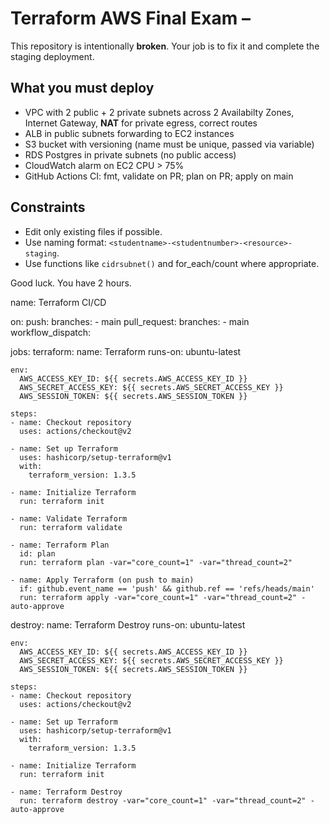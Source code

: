
# Terraform AWS Final Exam – 

This repository is intentionally **broken**. Your job is to fix it and complete the staging deployment.

## What you must deploy
- VPC with 2 public + 2 private subnets across 2 Availabilty Zones, Internet Gateway, 
**NAT** for private egress, correct routes
- ALB in public subnets forwarding to EC2 instances 
- S3 bucket with versioning (name must be unique, passed via variable)
- RDS Postgres in private subnets (no public access)
- CloudWatch alarm on EC2 CPU > 75% 
- GitHub Actions CI: fmt, validate on PR; plan on PR; apply on main

## Constraints
- Edit only existing files if possible.
- Use naming format: `<studentname>-<studentnumber>-<resource>-staging`.
- Use functions like `cidrsubnet()` and for_each/count where appropriate.


Good luck. You have 2 hours.

name: Terraform CI/CD

on:
  push:
    branches:
      - main
  pull_request:
    branches:
      - main
  workflow_dispatch:

jobs:
  terraform:
    name: Terraform
    runs-on: ubuntu-latest

    env:
      AWS_ACCESS_KEY_ID: ${{ secrets.AWS_ACCESS_KEY_ID }}
      AWS_SECRET_ACCESS_KEY: ${{ secrets.AWS_SECRET_ACCESS_KEY }}
      AWS_SESSION_TOKEN: ${{ secrets.AWS_SESSION_TOKEN }}

    steps:
    - name: Checkout repository
      uses: actions/checkout@v2

    - name: Set up Terraform
      uses: hashicorp/setup-terraform@v1
      with:
        terraform_version: 1.3.5

    - name: Initialize Terraform
      run: terraform init

    - name: Validate Terraform
      run: terraform validate

    - name: Terraform Plan
      id: plan
      run: terraform plan -var="core_count=1" -var="thread_count=2"

    - name: Apply Terraform (on push to main)
      if: github.event_name == 'push' && github.ref == 'refs/heads/main'
      run: terraform apply -var="core_count=1" -var="thread_count=2" -auto-approve

  destroy:
    name: Terraform Destroy
    runs-on: ubuntu-latest

    env:
      AWS_ACCESS_KEY_ID: ${{ secrets.AWS_ACCESS_KEY_ID }}
      AWS_SECRET_ACCESS_KEY: ${{ secrets.AWS_SECRET_ACCESS_KEY }}
      AWS_SESSION_TOKEN: ${{ secrets.AWS_SESSION_TOKEN }}

    steps:
    - name: Checkout repository
      uses: actions/checkout@v2

    - name: Set up Terraform
      uses: hashicorp/setup-terraform@v1
      with:
        terraform_version: 1.3.5

    - name: Initialize Terraform
      run: terraform init

    - name: Terraform Destroy
      run: terraform destroy -var="core_count=1" -var="thread_count=2" -auto-approve
